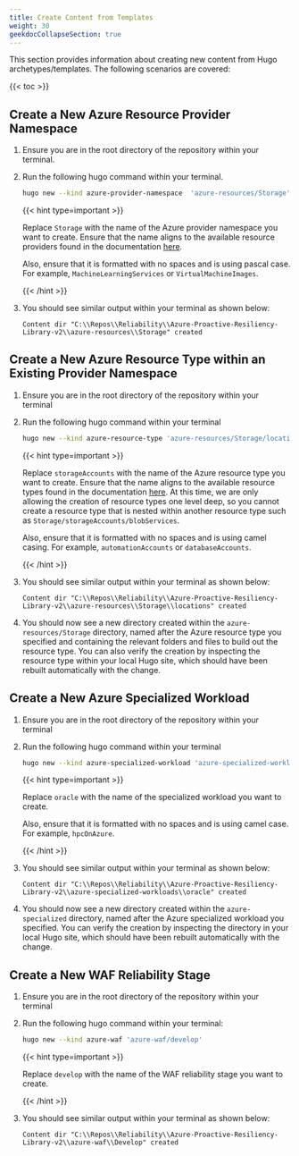 ```yaml
---
title: Create Content from Templates
weight: 30
geekdocCollapseSection: true
---
```


This section provides information about creating new content from Hugo archetypes/templates. The following scenarios are covered:

{{< toc >}}

## Create a New Azure Resource Provider Namespace

1. Ensure you are in the root directory of the repository within your terminal.
1. Run the following hugo command within your terminal.

   ```bash
   hugo new --kind azure-provider-namespace  'azure-resources/Storage'
   ```

   {{< hint type=important >}}

   Replace `Storage` with the name of the Azure provider namespace you want to create. Ensure that the name aligns to the available resource providers found in the documentation [here](https://learn.microsoft.com/en-us/azure/templates/#find-resources).

   Also, ensure that it is formatted with no spaces and is using pascal case. For example, `MachineLearningServices` or `VirtualMachineImages`.

   {{< /hint >}}

1. You should see similar output within your terminal as shown below:

   ```text
   Content dir "C:\\Repos\\Reliability\\Azure-Proactive-Resiliency-Library-v2\\azure-resources\\Storage" created
   ```

## Create a New Azure Resource Type within an Existing Provider Namespace

1. Ensure you are in the root directory of the repository within your terminal
1. Run the following hugo command within your terminal

   ```bash
   hugo new --kind azure-resource-type 'azure-resources/Storage/locations'
   ```

   {{< hint type=important >}}

   Replace `storageAccounts` with the name of the Azure resource type you want to create. Ensure that the name aligns to the available resource types found in the documentation [here](https://learn.microsoft.com/en-us/azure/templates/#find-resources). At this time, we are only allowing the creation of resource types one level deep, so you cannot create a resource type that is nested within another resource type such as `Storage/storageAccounts/blobServices`.

   Also, ensure that it is formatted with no spaces and is using camel casing. For example, `automationAccounts` or `databaseAccounts`.

   {{< /hint >}}

1. You should see similar output within your terminal as shown below:

   ```text
   Content dir "C:\\Repos\\Reliability\\Azure-Proactive-Resiliency-Library-v2\\azure-resources\\Storage\\locations" created
   ```

1. You should now see a new directory created within the `azure-resources/Storage` directory, named after the Azure resource type you specified and containing the relevant folders and files to build out the resource type. You can also verify the creation by inspecting the resource type within your local Hugo site, which should have been rebuilt automatically with the change.

## Create a New Azure Specialized Workload

1. Ensure you are in the root directory of the repository within your terminal
1. Run the following hugo command within your terminal

   ```bash
   hugo new --kind azure-specialized-workload 'azure-specialized-workloads/oracle'
   ```

   {{< hint type=important >}}

   Replace `oracle` with the name of the specialized workload you want to create.

   Also, ensure that it is formatted with no spaces and is using camel case. For example, `hpcOnAzure`.

   {{< /hint >}}

1. You should see similar output within your terminal as shown below:

   ```text
   Content dir "C:\\Repos\\Reliability\\Azure-Proactive-Resiliency-Library-v2\\azure-specialized-workloads\\oracle" created
   ```

1. You should now see a new directory created within the `azure-specialized` directory, named after the Azure specialized workload you specified. You can verify the creation by inspecting the directory in your local Hugo site, which should have been rebuilt automatically with the change.

## Create a New WAF Reliability Stage

1. Ensure you are in the root directory of the repository within your terminal
1. Run the following hugo command within your terminal:

    ```bash
    hugo new --kind azure-waf 'azure-waf/develop'
    ```

    {{< hint type=important >}}

    Replace `develop` with the name of the WAF reliability stage you want to create.

    {{< /hint >}}

1. You should see similar output within your terminal as shown below:

    ```text
    Content dir "C:\\Repos\\Reliability\\Azure-Proactive-Resiliency-Library-v2\\azure-waf\\Develop" created
    ```

